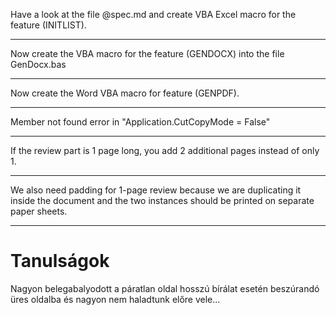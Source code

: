 Have a look at the file @spec.md and create VBA Excel macro for the feature (INITLIST).

---

Now create the VBA macro for the feature (GENDOCX) into the file GenDocx.bas

---

Now create the Word VBA macro for feature (GENPDF).

---

Member not found error in "Application.CutCopyMode = False"

---

If the review part is 1 page long, you add 2 additional pages instead of only 1.

---

We also need padding for 1-page review because we are duplicating it inside the document and the two instances should be printed on separate paper sheets.

---

# Tanulságok

Nagyon belegabalyodott a páratlan oldal hosszú bírálat esetén beszúrandó üres oldalba és nagyon nem haladtunk előre vele...
